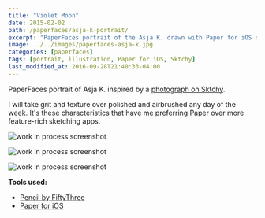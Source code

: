 ```yaml
---
title: "Violet Moon"
date: 2015-02-02
path: /paperfaces/asja-k-portrait/
excerpt: "PaperFaces portrait of the Asja K. drawn with Paper for iOS on an iPad."
image: ../../images/paperfaces-asja-k.jpg
categories: [paperfaces]
tags: [portrait, illustration, Paper for iOS, Sktchy]
last_modified_at: 2016-09-28T21:40:33-04:00
---
```


PaperFaces portrait of Asja K. inspired by a [photograph on Sktchy](https://sktchy.com/d5SaaC).

I will take grit and texture over polished and airbrushed any day of the week. It's these characteristics that have me preferring Paper over more feature-rich sketching apps.

![work in process screenshot](../../images/paperfaces-asja-k-process-1-600.jpg)

![work in process screenshot](../../images/paperfaces-asja-k-process-2-600.jpg)

![work in process screenshot](../../images/paperfaces-asja-k-process-3-600.jpg)

**Tools used:**

- [Pencil by FiftyThree](https://amzn.to/35tCkJW)
- [Paper for iOS](https://paper.bywetransfer.com/)
